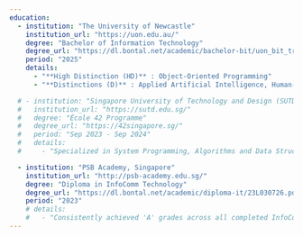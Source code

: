 ```yaml
---
education:
  - institution: "The University of Newcastle"
    institution_url: "https://uon.edu.au/"
    degree: "Bachelor of Information Technology"
    degree_url: "https://dl.bontal.net/academic/bachelor-bit/uon_bit_transcript.pdf"
    period: "2025"
    details:
      - "**High Distinction (HD)** : Object-Oriented Programming"
      - "**Distinctions (D)** : Applied Artificial Intelligence, Human-Computer Interaction, Data Structures, The Digital Economy, Project Management, and Web Technologies."

  # - institution: "Singapore University of Technology and Design (SUTD)"
  #   institution_url: "https://sutd.edu.sg/"
  #   degree: "École 42 Programme"
  #   degree_url: "https://42singapore.sg/"
  #   period: "Sep 2023 - Sep 2024"
  #   details:
  #     - "Specialized in System Programming, Algorithms and Data Structures through a project-based, peer-to-peer learning methodology."

  - institution: "PSB Academy, Singapore"
    institution_url: "http://psb-academy.edu.sg/"
    degree: "Diploma in InfoComm Technology"
    degree_url: "https://dl.bontal.net/academic/diploma-it/23L030726.pdf"
    period: "2023"
    # details:
    #   - "Consistently achieved 'A' grades across all completed InfoComm Technology coursework."
---
```


